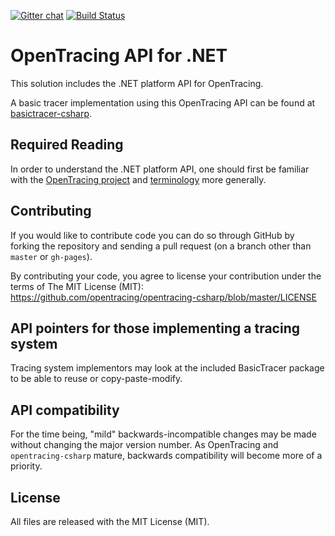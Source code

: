 [![Gitter chat][gitter-img]][gitter] [![Build Status][ci-img]][ci]

# OpenTracing API for .NET

This solution includes the .NET platform API for OpenTracing.

A basic tracer implementation using this OpenTracing API can be found at [basictracer-csharp](https://github.com/opentracing/basictracer-csharp).

## Required Reading

In order to understand the .NET platform API, one should first be familiar with the
[OpenTracing project](http://opentracing.io) and
[terminology](http://opentracing.io/spec/) more generally.

## Contributing

If you would like to contribute code you can do so through GitHub by forking the repository and sending a pull request (on a branch other than `master` or `gh-pages`).

By contributing your code, you agree to license your contribution under the terms of The MIT License (MIT): https://github.com/opentracing/opentracing-csharp/blob/master/LICENSE

## API pointers for those implementing a tracing system

Tracing system implementors may look at the included BasicTracer package to be able to reuse or copy-paste-modify.

## API compatibility

For the time being, "mild" backwards-incompatible changes may be made without changing the major version number. As OpenTracing and `opentracing-csharp` mature, backwards compatibility will become more of a priority.

## License

All files are released with the MIT License (MIT).

  [gitter-img]: http://img.shields.io/badge/gitter-join%20chat%20%E2%86%92-brightgreen.svg
  [gitter]: https://gitter.im/opentracing/public
  [ci-img]: https://travis-ci.org/opentracing/opentracing-csharp.svg?branch=master
  [ci]: https://travis-ci.org/opentracing/opentracing-csharp
